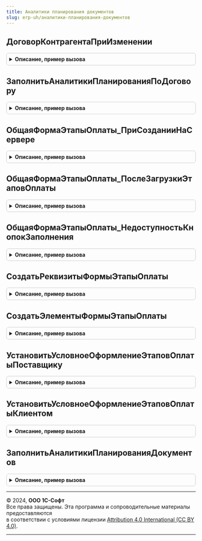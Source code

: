 ```yaml
---
title: Аналитики планирования документов
slug: erp-uh/аналитики-планирования-документов
---
```



## ДоговорКонтрагентаПриИзменении
<details style="margin: 1em 0; padding: 0.5em; border: 1px solid #ccc; border-radius: 6px;">

<summary style="font-weight: bold; cursor: pointer;">Описание, пример вызова</summary>

```bsl

Процедура ДоговорКонтрагентаПриИзменении(Форма) Экспорт
```

Пример вызова
```bsl
АналитикиПланированияДокументов.ДоговорКонтрагентаПриИзменении(Форма) 
```
</details>

## ЗаполнитьАналитикиПланированияПоДоговору
<details style="margin: 1em 0; padding: 0.5em; border: 1px solid #ccc; border-radius: 6px;">

<summary style="font-weight: bold; cursor: pointer;">Описание, пример вызова</summary>

```bsl

Процедура ЗаполнитьАналитикиПланированияПоДоговору(Договор, Объект) Экспорт
```

Пример вызова
```bsl
АналитикиПланированияДокументов.ЗаполнитьАналитикиПланированияПоДоговору(Договор, Объект) 
```
</details>

## ОбщаяФормаЭтапыОплаты_ПриСозданииНаСервере
<details style="margin: 1em 0; padding: 0.5em; border: 1px solid #ccc; border-radius: 6px;">

<summary style="font-weight: bold; cursor: pointer;">Описание, пример вызова</summary>

```bsl

Процедура ОбщаяФормаЭтапыОплаты_ПриСозданииНаСервере(Форма) Экспорт
```

Пример вызова
```bsl
АналитикиПланированияДокументов.ОбщаяФормаЭтапыОплаты_ПриСозданииНаСервере(Форма) 
```
</details>

## ОбщаяФормаЭтапыОплаты_ПослеЗагрузкиЭтаповОплаты
<details style="margin: 1em 0; padding: 0.5em; border: 1px solid #ccc; border-radius: 6px;">

<summary style="font-weight: bold; cursor: pointer;">Описание, пример вызова</summary>

```bsl

Процедура ОбщаяФормаЭтапыОплаты_ПослеЗагрузкиЭтаповОплаты(Форма) Экспорт
```

Пример вызова
```bsl
АналитикиПланированияДокументов.ОбщаяФормаЭтапыОплаты_ПослеЗагрузкиЭтаповОплаты(Форма) 
```
</details>

## ОбщаяФормаЭтапыОплаты_НедоступностьКнопокЗаполнения
<details style="margin: 1em 0; padding: 0.5em; border: 1px solid #ccc; border-radius: 6px;">

<summary style="font-weight: bold; cursor: pointer;">Описание, пример вызова</summary>

```bsl

Процедура ОбщаяФормаЭтапыОплаты_НедоступностьКнопокЗаполнения(Форма) Экспорт
```

Пример вызова
```bsl
АналитикиПланированияДокументов.ОбщаяФормаЭтапыОплаты_НедоступностьКнопокЗаполнения(Форма) 
```
</details>

## СоздатьРеквизитыФормыЭтапыОплаты
<details style="margin: 1em 0; padding: 0.5em; border: 1px solid #ccc; border-radius: 6px;">

<summary style="font-weight: bold; cursor: pointer;">Описание, пример вызова</summary>

```bsl

Процедура СоздатьРеквизитыФормыЭтапыОплаты(Форма) Экспорт
```

Пример вызова
```bsl
АналитикиПланированияДокументов.СоздатьРеквизитыФормыЭтапыОплаты(Форма));
```
</details>

## СоздатьЭлементыФормыЭтапыОплаты
<details style="margin: 1em 0; padding: 0.5em; border: 1px solid #ccc; border-radius: 6px;">

<summary style="font-weight: bold; cursor: pointer;">Описание, пример вызова</summary>

```bsl

Процедура СоздатьЭлементыФормыЭтапыОплаты(Форма) Экспорт
```

Пример вызова
```bsl
АналитикиПланированияДокументов.СоздатьЭлементыФормыЭтапыОплаты(Форма));
```
</details>

## УстановитьУсловноеОформлениеЭтаповОплатыПоставщику
<details style="margin: 1em 0; padding: 0.5em; border: 1px solid #ccc; border-radius: 6px;">

<summary style="font-weight: bold; cursor: pointer;">Описание, пример вызова</summary>

```bsl

Процедура УстановитьУсловноеОформлениеЭтаповОплатыПоставщику(Форма) Экспорт
```

Пример вызова
```bsl
АналитикиПланированияДокументов.УстановитьУсловноеОформлениеЭтаповОплатыПоставщику(Форма));
```
</details>

## УстановитьУсловноеОформлениеЭтаповОплатыКлиентом
<details style="margin: 1em 0; padding: 0.5em; border: 1px solid #ccc; border-radius: 6px;">

<summary style="font-weight: bold; cursor: pointer;">Описание, пример вызова</summary>

```bsl

Процедура УстановитьУсловноеОформлениеЭтаповОплатыКлиентом(Форма) Экспорт
```

Пример вызова
```bsl
АналитикиПланированияДокументов.УстановитьУсловноеОформлениеЭтаповОплатыКлиентом(Форма));
```
</details>

## ЗаполнитьАналитикиПланированияДокументов
<details style="margin: 1em 0; padding: 0.5em; border: 1px solid #ccc; border-radius: 6px;">

<summary style="font-weight: bold; cursor: pointer;">Описание, пример вызова</summary>

```bsl

// Процедура заполняет табличную часть АналитикиПланирования у документов
Процедура ЗаполнитьАналитикиПланированияДокументов() Экспорт
```

Пример вызова
```bsl
АналитикиПланированияДокументов.ЗаполнитьАналитикиПланированияДокументов() 
```
</details>

---

© 2024, **ООО 1С-Софт**  
Все права защищены. Эта программа и сопроводительные материалы предоставляются  
в соответствии с условиями лицензии [Attribution 4.0 International (CC BY 4.0)](https://creativecommons.org/licenses/by/4.0/legalcode).

---
